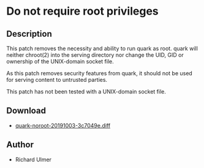 Do not require root privileges
==============================

Description
-----------
This patch removes the necessity and ability to run quark as root. quark
will neither chroot(2) into the serving directory nor change the UID,
GID or ownership of the UNIX-domain socket file.

As this patch removes security features from quark, it should not be
used for serving content to untrusted parties.

This patch has not been tested with a UNIX-domain socket file.

Download
--------
* [quark-noroot-20191003-3c7049e.diff](quark-noroot-20191003-3c7049e.diff)

Author
------
* Richard Ulmer <codesoap AT mailbox DOT org>
